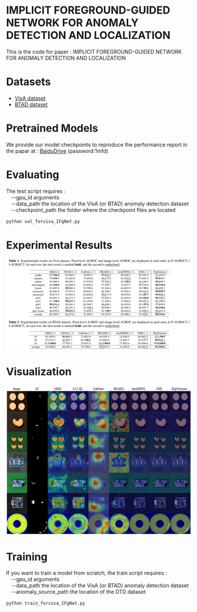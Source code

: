 # IMPLICIT FOREGROUND-GUIDED NETWORK FOR ANOMALY DETECTION AND LOCALIZATION
This is the code for paper : IMPLICIT FOREGROUND-GUIDED NETWORK FOR ANOMALY DETECTION AND LOCALIZATION

# Datasets
* [VisA dataset](https://link.springer.com/chapter/10.1007/978-3-031-20056-4_23)
* [BTAD dataset](https://ieeexplore.ieee.org/abstract/document/9576231)

# Pretrained Models
We provide our model checkpoints to reproduce the performance report in the papar at : [BaiduDrive](https://pan.baidu.com/s/1ueRepAMWQM4wdyTEGWmUsA) (password:1mfd)

# Evaluating
The test script requires : \
&#8195;--gpu_id arguments \
&#8195;--data_path the location of the VisA (or BTAD) anomaly detection dataset \
&#8195;--checkpoint_path the folder where the checkpoint files are located
```python
python val_forvisa_IFgNet.py
```
# Experimental Results
![image](https://github.com/gloriacxl/IFgNet/blob/main/experimentalresults.PNG)

# Visualization
![image](https://github.com/gloriacxl/IFgNet/blob/main/visualization.png)

# Training
If you want to train a model from scratch, the train script requires : \
&#8195;--gpu_id arguments \
&#8195;--data_path the location of the VisA (or BTAD) anomaly detection dataset \
&#8195;--anomaly_source_path the location of the DTD dataset
```python
python train_forvisa_IFgNet.py
```
